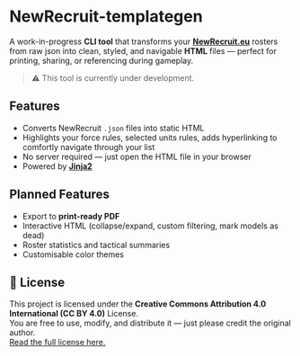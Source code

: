 # NewRecruit-templategen

A work-in-progress **CLI tool** that transforms your **[NewRecruit.eu](https://newrecruit.eu)** rosters from raw json into clean, styled, and navigable **HTML** files — perfect for printing, sharing, or referencing during gameplay.

> ⚠️ This tool is currently under development.

## Features

* Converts NewRecruit `.json` files into static HTML  
* Highlights your force rules, selected units rules, adds hyperlinking to comfortly navigate through your list  
* No server required — just open the HTML file in your browser  
* Powered by **[Jinja2](https://jinja.palletsprojects.com/)**

## Planned Features

* Export to **print-ready PDF**  
* Interactive HTML (collapse/expand, custom filtering, mark models as dead)  
* Roster statistics and tactical summaries  
* Customisable color themes

## 📜 License

This project is licensed under the **Creative Commons Attribution 4.0 International (CC BY 4.0)** License.  
You are free to use, modify, and distribute it — just please credit the original author.  
[Read the full license here.](https://creativecommons.org/licenses/by/4.0/)
